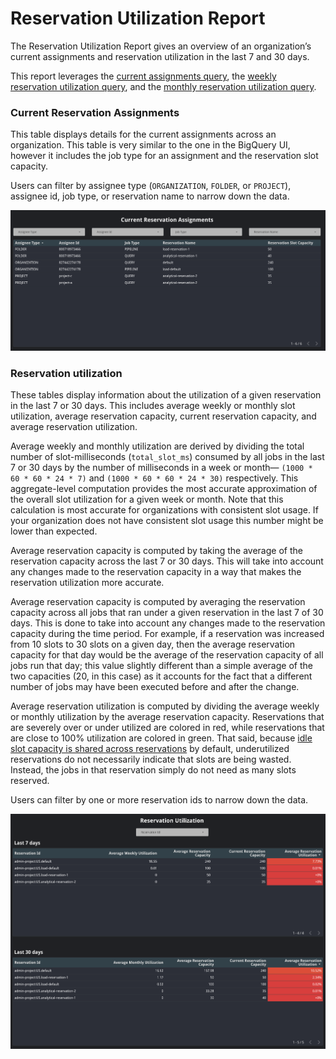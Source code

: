 # Reservation Utilization Report
The Reservation Utilization Report gives an overview of an organization’s current assignments and reservation utilization in the last 7 and 30 days.

This report leverages the [current assignments query](../sql/current_assignments.sql), the [weekly reservation utilization query](../sql/reservation_utilization_week.sql), and the [monthly reservation utilization query](../sql/reservation_utilization_week.sql).

### Current Reservation Assignments
This table displays details for the current assignments across an organization. This table is very similar to the one in the BigQuery UI, however it includes the job type for an assignment and the reservation slot capacity.

Users can filter by assignee type (`ORGANIZATION`, `FOLDER`, or `PROJECT`), assignee id, job type, or reservation name to narrow down the data.

![Current Assignments](../images/reservation_utilization/assignments.png)

### Reservation utilization
These tables display information about the utilization of a given reservation in the last 7 or 30 days. This includes average weekly or monthly slot utilization, average reservation capacity, current reservation capacity, and average reservation utilization.

Average weekly and monthly utilization are derived by dividing the total number of slot-milliseconds (`total_slot_ms`) consumed by all jobs in the last 7 or 30 days by the number of milliseconds in a week or month&mdash; `(1000 * 60 * 60 * 24 * 7)` and `(1000 * 60 * 60 * 24 * 30)` respectively. This aggregate-level computation provides the most accurate approximation of the overall slot utilization for a given week or month. Note that this calculation is most accurate for organizations with consistent slot usage. If your organization does not have consistent slot usage this number might be lower than expected.

Average reservation capacity is computed by taking the average of the reservation capacity across the last 7 or 30 days. This will take into account any changes made to the reservation capacity in a way that makes the reservation utilization more accurate.

Average reservation capacity is computed by averaging the reservation capacity across all jobs that ran under a given reservation in the last 7 of 30 days. This is done to take into account any changes made to the reservation capacity during the time period. For example, if a reservation was increased from 10 slots to 30 slots on a given day, then the average reservation capacity for that day would be the average of the reservation capacity of all jobs run that day; this value slightly different than a simple average of the two capacities (20, in this case) as it accounts for the fact that a different number of jobs may have been executed before and after the change.

Average reservation utilization is computed by dividing the average weekly or monthly utilization by the average reservation capacity. Reservations that are severely over or under utilized are colored in red, while reservations that are close to 100% utilization are colored in green. That said, because [idle slot capacity is shared across reservations](https://cloud.google.com/bigquery/docs/reservations-intro#idle_slots) by default, underutilized reservations do not necessarily indicate that slots are being wasted. Instead, the jobs in that reservation simply do not need as many slots reserved.

Users can filter by one or more reservation ids to narrow down the data.

![Reservation Utilization](../images/reservation_utilization/utilization.png)
